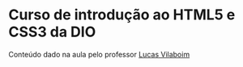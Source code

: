 # Curso de introdução ao HTML5 e CSS3 da DIO
Conteúdo dado na aula pelo professor [Lucas Vilaboim](https://www.linkedin.com/in/vilaboim/)
